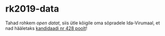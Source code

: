# rk2019-data

Tahad rohkem _open datat_, siis ütle kõigile oma sõpradele Ida-Virumaal, et nad hääletaks [kandidaadi nr 428 poolt](https://gafgaf.infoaed.ee)!
